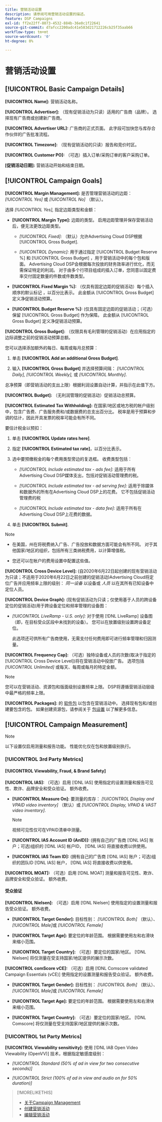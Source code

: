 ```yaml
---
title: 营销活动设置
description: 请参阅可用营销活动设置的描述。
feature: DSP Campaigns
exl-id: ff2e22ff-8073-4532-884b-36e0c1f22641
source-git-commit: d7afcc2200adc41e583d21712226cb25f35aab66
workflow-type: tm+mt
source-wordcount: '0'
ht-degree: 0%

---
```


# 营销活动设置

## [!UICONTROL Basic Campaign Details]

**[!UICONTROL Name]:** 营销活动名称。

**[!UICONTROL Advertiser]:** （现有促销活动为只读）适用的广告商（品牌）。 选择现有广告商或创建新广告商。

**[!UICONTROL Advertiser URL]:** 广告商的正式页面。 此字段可加快您与库存合作伙伴的广告批准流程。

**[!UICONTROL Timezone]:** （现有促销活动的只读）报告和竞价时区。

**[!UICONTROL Customer PO]:** （可选）插入订单/采购订单的客户采购订单。

**[促销活动日期]:** 营销活动开始和结束日期。

## [!UICONTROL Campaign Goals]

**[!UICONTROL Margin Management]:** 是否管理营销活动的边距： *[!UICONTROL Yes]* 或 *[!UICONTROL No]* （默认）。

选择 *[!UICONTROL Yes],* 指定边距类型和金额：

* **[!UICONTROL Margin Type]:** 边距的类型。 启用边距管理并保存营销活动后，便无法更改边距类型。

   * *[!UICONTROL Fixed]:* （默认）允许Advertising Cloud DSP根据 [!UICONTROL Gross Budget].

   * *[!UICONTROL Dynamic]:* 用于通过指定 [!UICONTROL Budget Reserve %] 和 [!UICONTROL Gross Budget] ，用于营销活动中的每个包和版面。 Advertising Cloud DSP会根据每次投放的财务效率进行优化，而无需保证特定的利润。 对于由多个行项目组成的插入订单，您同意以固定费率交付固定数量的件数或件数类型。

* **[!UICONTROL Fixed Margin %]:** （仅具有固定边距的促销活动）每个插入顺序的默认标记 <!-- impression? -->，以百分比表示。 此金额从 [!UICONTROL Gross Budget] 定义净促销活动预算。

* **[!UICONTROL Budget Reserve %]:** (仅具有固定边距的促销活动；（可选）保留 [!UICONTROL Gross Budget] 作为保障。 此金额从 [!UICONTROL Gross Budget] 定义净促销活动预算。

**[!UICONTROL Gross Budget]:** （仅限具有毛利管理的促销活动）在应用指定的边际调整之前的促销活动预算总额。

您可以选择添加额外的每日、每周或每月总预算：

1. 单击 **[!UICONTROL Add an additional Gross Budget]**.

1. 输入 **[!UICONTROL Gross Budget]** 并选择预算间隔： *[!UICONTROL Daily],* *[!UICONTROL Weekly],* 或 *[!UICONTROL Monthly]*.

总净预算（即营销活动的支出上限）根据利润设置自动计算，并指示在此值下方。

**[!UICONTROL Budget]:** （无利润管理的促销活动）促销活动总预算。

**[!UICONTROL Estimated Tax Withholding]:** 在国家/地区或地方税的帐户级别中，包含广告费、广告服务费和/或数据费的总支出百分比。 税率是用于预算和步调的估计，因此开具发票的税率可能会有所不同。

要估计税金以预扣：

1. 单击 **[!UICONTROL Update rates here]**.

1. 指定 **[!UICONTROL Estimated tax rate]**，以百分比表示。

1. 选中要预缴税金的每个费用类型旁边的复选框。 收费类型包括：

   * *[!UICONTROL Include estimated tax - ads fee]:* 适用于所有Advertising Cloud DSP媒体支出，包括对促销活动管理费的税。

   * *[!UICONTROL Include estimated tax - ad serving fee]:* 适用于除媒体和数据外的所有在Advertising Cloud DSP上的花费。 它不包括促销活动管理费的税

   * *[!UICONTROL Include estimated tax - data fee]:* 适用于所有在Advertising Cloud DSP上花费的数据。

1. 单击 **[!UICONTROL Submit]**.

>[!NOTE]
>
>* 在美国，州在将税费纳入广告、广告投放和数据方面可能会有所不同。 对于其他国家/地区的组织，包括所有三类纳税费用，以计算增值税。
>
>* 您还可以在帐户的费用设置中配置这些值。<!--[fee settings](/help/dsp/admin/tax-withholdings.md). -->


**[!UICONTROL Cross Device Level]:** (自2020年6月22日起创建的现有营销活动为只读；不适用于2020年6月22日之前创建的促销活动)Advertising Cloud将定位广告并应用频率上限的级别： *同一设备* 以设备或 *人员* 以在其所有已知设备中定位人员。

**[!UICONTROL Device Graph]:** (现有促销活动为只读；仅使用基于人员的跨设备定位的促销活动)用于跨设备定位和频率管理的设备图：

* *[!UICONTROL LiveRamp - U.S. only]:* 对于使用 [!DNL LiveRamp] 设备图（即，在目标受众区段中未找到的设备）。 您可以在放置级别设置跨设备定位。

   此选项还可供所有广告商使用，无需支付任何费用即可进行频率管理和归因测量。

**[!UICONTROL Frequency Cap]:** （可选）独特设备或人员的次数(取决于指定的 [!UICONTROL Cross Device Level])将在营销活动中投放广告。 选项包括 *[!UICONTROL Unlimited]* 或每天、每周或每月的特定金额。

>[!NOTE]
>
> 您可以在营销活动、资源包和版面级别设置频率上限。 DSP将遵循营销活动层级中最严格的频率上限。

**[!UICONTROL Packages]:** 的 [软件包](/help/dsp/campaign-management/packages/package-about.md) 以包含在营销活动中。 选择现有包和/或创建要包含的包。 如果创建资源包，请参阅关于 [包设置](/help/dsp/campaign-management/packages/package-settings.md) 以了解更多信息。

## [!UICONTROL Campaign Measurement]

>[!NOTE]
>
>以下设置仅启用测量和报告功能。 性能优化仅在包和放置级别执行。

### [!UICONTROL 3rd Party Metrics]

#### [!UICONTROL Viewability, Fraud, & Brand Safety]

**[!UICONTROL IAS]:** （可选）启用 [!DNL IAS] 使用指定的设置测量和报告可见性、欺诈、品牌安全和受众验证。 额外收费。

* **[!UICONTROL Measure On]:** 要测量的库存： *[!UICONTROL Display and VPAID video inventory]* （默认）或 *[!UICONTROL Display, VPAID & VAST video inventory]*.

   >[!NOTE]
   >
   >视频可见性仅可在VPAID清单中测量。

* **[!UICONTROL IAS Account ID (AnID)]:** (拥有自己的广告商 [!DNL IAS] 账户；可选)组织的 [!DNL IAS] 帐户ID， [!DNL IAS] 将直接收费以供使用。

* **[!UICONTROL IAS Team ID]:** (拥有自己的广告商 [!DNL IAS] 账户；可选)组织的团队ID [!DNL IAS] 帐户， [!DNL IAS] 将直接收费以供使用。 <!-- verify -->

**[!UICONTROL MOAT]:** （可选）启用 [!DNL MOAT] 测量和报告可见性、欺诈、品牌安全和受众验证。 额外收费。

#### 受众验证

**[!UICONTROL Nielsen]:** （可选）启用 [!DNL Nielsen] 使用指定的设置测量和报告受众验证。 额外收费。

* **[!UICONTROL Target Gender]:** 目标性别： *[!UICONTROL Both]* （默认）、 *[!UICONTROL Male]*&#x200B;或 *[!UICONTROL Female]*

* **[!UICONTROL Target Age]:** 要定位的年龄范围。 根据需要使用左和右滑块来缩小范围。

* **[!UICONTROL Target Country]:** （可选）要定位的国家/地区。 [!DNL Nielsen] 将仅测量在受支持国家/地区提供的展示次数。

**[!UICONTROL comScore vCE]:** （可选）启用 [!DNL Comscore validated Campaign Essentials (vCE)] 使用指定的设置测量和报告受众验证。 额外收费。

* **[!UICONTROL Target Gender]:** 目标性别： *[!UICONTROL Both]* （默认）、 *[!UICONTROL Male]*&#x200B;或 *[!UICONTROL Female]*

* **[!UICONTROL Target Age]:** 要定位的年龄范围。 根据需要使用左和右滑块来缩小范围。

* **[!UICONTROL Target Country]:** （可选）要定位的国家/地区。 [!DNL Comscore] 将仅测量在受支持国家/地区提供的展示次数。

### [!UICONTROL 1st Party Metrics]

**[!UICONTROL Viewability sensitivity]:** 使用 [!DNL IAB Open Video Viewability (OpenVV)] 技术，根据指定敏感度级别：

* *[!UICONTROL Standard (50% of ad in view for two consecutive seconds)]*

* *[!UICONTROL Strict (100% of ad in view and audio on for 50% duration)]*

>[!MORELIKETHIS]
>
>* [关于Campaign Management](campaign-about.md)
>* [创建营销活动](campaign-create.md)
>* [编辑营销活动](campaign-edit.md)

